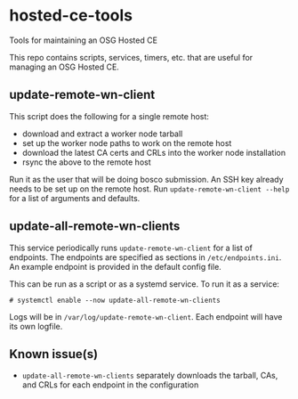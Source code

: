 hosted-ce-tools
===============
Tools for maintaining an OSG Hosted CE

This repo contains scripts, services, timers, etc. that are useful for managing an OSG Hosted CE.


update-remote-wn-client
-----------------------

This script does the following for a single remote host:

- download and extract a worker node tarball
- set up the worker node paths to work on the remote host
- download the latest CA certs and CRLs into the worker node installation
- rsync the above to the remote host

Run it as the user that will be doing bosco submission.
An SSH key already needs to be set up on the remote host.
Run `update-remote-wn-client --help` for a list of arguments and defaults.


update-all-remote-wn-clients
----------------------------

This service periodically runs `update-remote-wn-client` for a list of endpoints.
The endpoints are specified as sections in `/etc/endpoints.ini`.
An example endpoint is provided in the default config file.

This can be run as a script or as a systemd service.
To run it as a service:

```
# systemctl enable --now update-all-remote-wn-clients
```

Logs will be in `/var/log/update-remote-wn-client`.
Each endpoint will have its own logfile.


Known issue(s)
--------------

- `update-all-remote-wn-clients` separately downloads the tarball, CAs, and CRLs
  for each endpoint in the configuration

